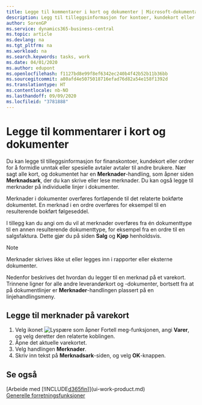 ```yaml
---
title: Legge til kommentarer i kort og dokumenter | Microsoft-dokumentasjon
description: Legg til tilleggsinformasjon for kontoer, kundekort eller ordrer for å formidle avtaler, for eksempel en spesiell pris eller leveringsmetoden, for andre brukere.
author: SorenGP
ms.service: dynamics365-business-central
ms.topic: article
ms.devlang: na
ms.tgt_pltfrm: na
ms.workload: na
ms.search.keywords: tasks, work
ms.date: 04/01/2020
ms.author: edupont
ms.openlocfilehash: f1127bd8e99f8ef6342ec240b4f42b52b11b36bb
ms.sourcegitcommit: a80afd4e5075018716efad76d82a54e158f1392d
ms.translationtype: HT
ms.contentlocale: nb-NO
ms.lasthandoff: 09/09/2020
ms.locfileid: "3781888"
---
```

# <a name="add-comments-to-cards-and-documents"></a>Legge til kommentarer i kort og dokumenter
Du kan legge til tilleggsinformasjon for finanskontoer, kundekort eller ordrer for å formidle unntak eller spesielle avtaler avtaler til andre brukere.
Nær sagt alle kort, og dokumentet har en **Merknader**-handling, som åpner siden **Merknadsark**, der du kan skrive eller lese merknader. Du kan også legge til merknader på individuelle linjer i dokumenter.

Merknader i dokumenter overføres fortløpende til det relaterte bokførte dokumentet. En merknad i en ordre overføres for eksempel til en resulterende bokført følgeseddel.

I tillegg kan du angi om du vil at merknader overføres fra én dokumenttype til en annen resulterende dokumenttype, for eksempel fra en ordre til en salgsfaktura. Dette gjør du på siden **Salg** og **Kjøp** henholdsvis.

> [!NOTE]
> Merknader skrives ikke ut eller legges inn i rapporter eller eksterne dokumenter.

Nedenfor beskrives det hvordan du legger til en merknad på et varekort. Trinnene ligner for alle andre leverandørkort og -dokumenter, bortsett fra at på dokumentlinjer er **Merknader**-handlingen plassert på en linjehandlingsmeny.

## <a name="to-add-a-comments-to-an-item-card"></a>Legge til merknader på varekort
1. Velg ikonet ![Lyspære som åpner Fortell meg-funksjonen](media/ui-search/search_small.png "Fortell hva du vil gjøre"), angi **Varer**, og velg deretter den relaterte koblingen.
2. Åpne det aktuelle varekortet.
3. Velg handlingen **Merknader**.
4. Skriv inn tekst på **Merknadsark**-siden, og velg **OK**-knappen.

## <a name="see-also"></a>Se også
[Arbeide med [!INCLUDE[d365fin](includes/d365fin_md.md)]](ui-work-product.md)  
[Generelle forretningsfunksjoner](ui-across-business-areas.md)
